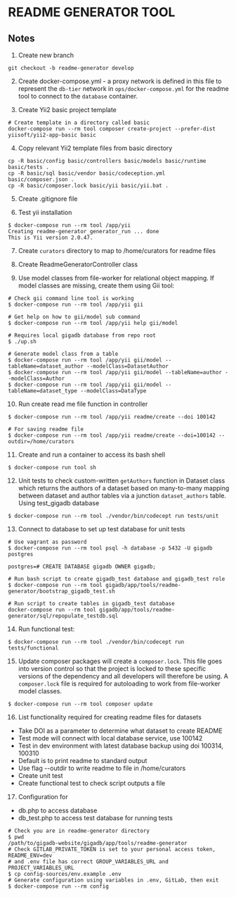 # README GENERATOR TOOL

## Notes

1. Create new branch
```
git checkout -b readme-generator develop
```

2. Create docker-compose.yml - a proxy network is defined in this file to
represent the `db-tier` network in `ops/docker-compose.yml` for the readme tool
to connect to the `database` container.

3. Create Yii2 basic project template
```
# Create template in a directory called basic
docker-compose run --rm tool composer create-project --prefer-dist yiisoft/yii2-app-basic basic
```

4. Copy relevant Yii2 template files from basic directory
```
cp -R basic/config basic/controllers basic/models basic/runtime basic/tests .
cp -R basic/sql basic/vendor basic/codeception.yml  basic/composer.json .
cp -R basic/composer.lock basic/yii basic/yii.bat .
```

5. Create .gitignore file

6. Test yii installation
```
$ docker-compose run --rm tool /app/yii
Creating readme-generator_generator_run ... done
This is Yii version 2.0.47.
```

7. Create `curators` directory to map to /home/curators for readme files

8. Create ReadmeGeneratorController class

9. Use model classes from file-worker for relational object mapping. If model
   classes are missing, create them using Gii tool:
```
# Check gii command line tool is working
$ docker-compose run --rm tool /app/yii gii

# Get help on how to gii/model sub command
$ docker-compose run --rm tool /app/yii help gii/model

# Requires local gigadb database from repo root
$ ./up.sh

# Generate model class from a table
$ docker-compose run --rm tool /app/yii gii/model --tableName=dataset_author --modelClass=DatasetAuthor
$ docker-compose run --rm tool /app/yii gii/model --tableName=author --modelClass=Author
$ docker-compose run --rm tool /app/yii gii/model --tableName=dataset_type --modelClass=DataType
```

10. Run create read me file function in controller
```
$ docker-compose run --rm tool /app/yii readme/create --doi 100142

# For saving readme file
$ docker-compose run --rm tool /app/yii readme/create --doi=100142 --outdir=/home/curators
```

11. Create and run a container to access its bash shell
```
$ docker-compose run tool sh
```

12. Unit tests to check custom-written `getAuthors` function in Dataset class which
returns the authors of a dataset based on many-to-many mapping between dataset
and author tables via a junction `dataset_authors` table. Using test_gigadb database
```
$ docker-compose run --rm tool ./vendor/bin/codecept run tests/unit
```

13. Connect to database to set up test database for unit tests
```
# Use vagrant as password
$ docker-compose run --rm tool psql -h database -p 5432 -U gigadb postgres

postgres=# CREATE DATABASE gigadb OWNER gigadb;

# Run bash script to create gigadb_test database and gigadb_test role
$ docker-compose run --rm tool gigadb/app/tools/readme-generator/bootstrap_gigadb_test.sh

# Run script to create tables in gigadb_test database
docker-compose run --rm tool gigadb/app/tools/readme-generator/sql/repopulate_testdb.sql
```

14. Run functional test:
```
$ docker-compose run --rm tool ./vendor/bin/codecept run tests/functional
```

15. Update composer packages will create a `composer.lock`. This file goes into
version control so that the project is locked to these specific versions of the
dependency and all developers will therefore be using. A `composer.lock` file
is required for autoloading to work from file-worker model classes.
```
$ docker-compose run --rm tool composer update
```

16. List functionality required for creating readme files for datasets

* Take DOI as a parameter to determine what dataset to create README
* Test mode will connect with local database service, use 100142
* Test in dev environment with latest database backup using doi 100314, 100310
* Default is to print readme to standard output
* Use flag --outdir to write readme to file in /home/curators
* Create unit test
* Create functional test to check script outputs a file

17. Configuration for
* db.php to access database
* db_test.php to access test database for running tests
```
# Check you are in readme-generator directory
$ pwd
/path/to/gigadb-website/gigadb/app/tools/readme-generator
# Check GITLAB_PRIVATE_TOKEN is set to your personal access token, README_ENV=dev
# and .env file has correct GROUP_VARIABLES_URL and PROJECT_VARIABLES_URL
$ cp config-sources/env.example .env
# Generate configuration using variables in .env, GitLab, then exit
$ docker-compose run --rm config
```

